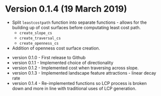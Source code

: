 # Version 0.1.4 (19 March 2019)
* Split `leastcostpath` function into separate functions - allows for the building up of cost surfaces before computating least cost path.
  * `create_slope_cs`
  * `create_traversal_cs`
  * `create_openness_cs`
* Addition of openness cost surface creation.


-   version 0.1.0 - First release to Github
-   version 0.1.1 - Implemented choice of directionality
-   version 0.1.2 - Implemented cost when traversing across slope. 
-   version 0.1.3 - Implemented landscape feature attractions - linear decay rate
-   version 0.1.4 - Re-implemented functions so LCP process is broken down and more in line with traditional uses of LCP generation.

